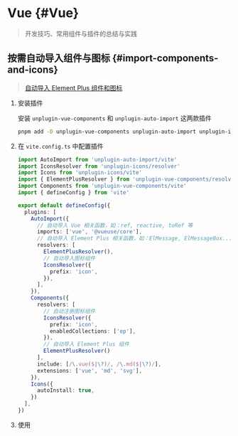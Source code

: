 # Vue {#Vue}

> 开发技巧、常用组件与插件的总结与实践

## 按需自动导入组件与图标 {#import-components-and-icons}

> [自动导入 Element Plus 组件和图标](https://element-plus.org/zh-CN/guide/quickstart.html#%E6%8C%89%E9%9C%80%E5%AF%BC%E5%85%A5)

1. 安装插件

   安装 `unplugin-vue-components` 和 `unplugin-auto-import` 这两款插件

   ```sh
   pnpm add -D unplugin-vue-components unplugin-auto-import unplugin-icons
   ```

2. 在 `vite.config.ts` 中配置插件

   ```ts twoslash
   import AutoImport from 'unplugin-auto-import/vite'
   import IconsResolver from 'unplugin-icons/resolver'
   import Icons from 'unplugin-icons/vite'
   import { ElementPlusResolver } from 'unplugin-vue-components/resolvers'
   import Components from 'unplugin-vue-components/vite'
   import { defineConfig } from 'vite'

   export default defineConfig({
     plugins: [
       AutoImport({
         // 自动导入 Vue 相关函数，如：ref, reactive, toRef 等
         imports: ['vue', '@vueuse/core'],
         // 自动导入 Element Plus 相关函数，如：ElMessage, ElMessageBox... (带样式)
         resolvers: [
           ElementPlusResolver(),
           // 自动导入图标组件
           IconsResolver({
             prefix: 'icon',
           }),
         ],
       }),
       Components({
         resolvers: [
           // 自动注册图标组件
           IconsResolver({
             prefix: 'icon',
             enabledCollections: ['ep'],
           }),
           // 自动导入 Element Plus 组件
           ElementPlusResolver()
         ],
         include: [/\.vue($|\?)/, /\.md($|\?)/],
         extensions: ['vue', 'md', 'svg'],
       }),
       Icons({
         autoInstall: true,
       })
     ],
   })
   ```

3. 使用

<!-- :::demo
/vue/components-and-icons.vue
::: -->
